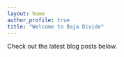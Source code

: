 ```yaml
---
layout: home
author_profile: true
title: "Welcome to Baja Divide"
---
```


Check out the latest blog posts below.
